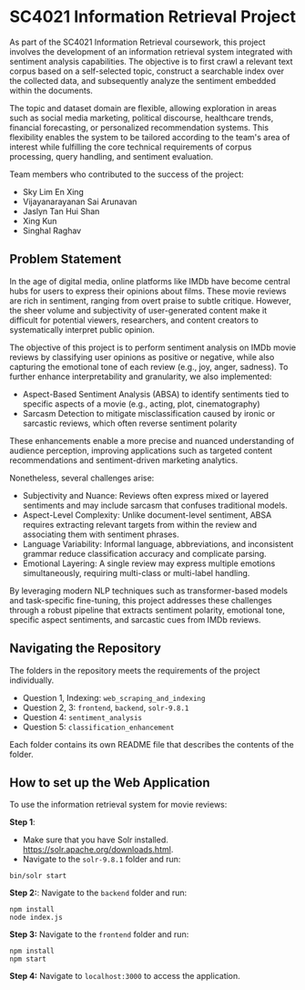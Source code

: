 # SC4021 Information Retrieval Project

As part of the SC4021 Information Retrieval coursework, this project involves the development of an information retrieval system integrated with sentiment analysis capabilities. The objective is to first crawl a relevant text corpus based on a self-selected topic, construct a searchable index over the collected data, and subsequently analyze the sentiment embedded within the documents.

The topic and dataset domain are flexible, allowing exploration in areas such as social media marketing, political discourse, healthcare trends, financial forecasting, or personalized recommendation systems. This flexibility enables the system to be tailored according to the team's area of interest while fulfilling the core technical requirements of corpus processing, query handling, and sentiment evaluation.

Team members who contributed to the success of the project:
* Sky Lim En Xing
* Vijayanarayanan Sai Arunavan
* Jaslyn Tan Hui Shan
* Xing Kun
* Singhal Raghav

## Problem Statement
In the age of digital media, online platforms like IMDb have become central hubs for users to express their opinions about films. These movie reviews are rich in sentiment, ranging from overt praise to subtle critique. However, the sheer volume and subjectivity of user-generated content make it difficult for potential viewers, researchers, and content creators to systematically interpret public opinion.

The objective of this project is to perform sentiment analysis on IMDb movie reviews by classifying user opinions as positive or negative, while also capturing the emotional tone of each review (e.g., joy, anger, sadness). To further enhance interpretability and granularity, we also implemented:
* Aspect-Based Sentiment Analysis (ABSA) to identify sentiments tied to specific aspects of a movie (e.g., acting, plot, cinematography)
* Sarcasm Detection to mitigate misclassification caused by ironic or sarcastic reviews, which often reverse sentiment polarity

These enhancements enable a more precise and nuanced understanding of audience perception, improving applications such as targeted content recommendations and sentiment-driven marketing analytics.

Nonetheless, several challenges arise:
* Subjectivity and Nuance: Reviews often express mixed or layered sentiments and may include sarcasm that confuses traditional models.
* Aspect-Level Complexity: Unlike document-level sentiment, ABSA requires extracting relevant targets from within the review and associating them with sentiment phrases.
* Language Variability: Informal language, abbreviations, and inconsistent grammar reduce classification accuracy and complicate parsing.
* Emotional Layering: A single review may express multiple emotions simultaneously, requiring multi-class or multi-label handling.

By leveraging modern NLP techniques such as transformer-based models and task-specific fine-tuning, this project addresses these challenges through a robust pipeline that extracts sentiment polarity, emotional tone, specific aspect sentiments, and sarcastic cues from IMDb reviews.

## Navigating the Repository
The folders in the repository meets the requirements of the project individually. 

* Question 1, Indexing: `web_scraping_and_indexing`
* Question 2, 3: `frontend`, `backend`, `solr-9.8.1`
* Question 4: `sentiment_analysis`
* Question 5: `classification_enhancement`

Each folder contains its own README file that describes the contents of the folder.

## How to set up the Web Application
To use the information retrieval system for movie reviews:

**Step 1**: 
* Make sure that you have Solr installed. https://solr.apache.org/downloads.html.
* Navigate to the `solr-9.8.1` folder and run:
```
bin/solr start
```

**Step 2:**: Navigate to the `backend` folder and run:
```
npm install 
node index.js
```

**Step 3:** Navigate to the `frontend` folder and run:
```
npm install
npm start
```

**Step 4:** Navigate to `localhost:3000` to access the application. 
